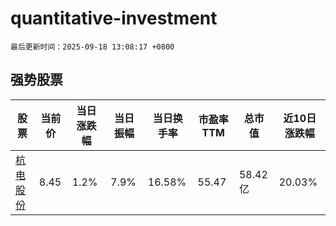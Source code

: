 # quantitative-investment

`最后更新时间：2025-09-18 13:08:17 +0800`

## 强势股票

|股票|当前价|当日涨跌幅|当日振幅|当日换手率|市盈率TTM|总市值|近10日涨跌幅|
|----|----|----|----|----|----|----|----|
|[杭电股份](https://xueqiu.com/S/SH603618)|8.45|1.2%|7.9%|16.58%|55.47|58.42亿|20.03%|
